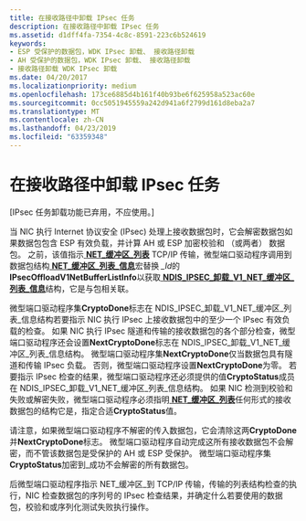 ```yaml
---
title: 在接收路径中卸载 IPsec 任务
description: 在接收路径中卸载 IPsec 任务
ms.assetid: d1dff4fa-7354-4c8c-8591-223c6b524619
keywords:
- ESP 受保护的数据包，WDK IPsec 卸载、 接收路径卸载
- AH 受保护的数据包，WDK IPsec 卸载、 接收路径卸载
- 接收路径卸载 WDK IPsec 卸载
ms.date: 04/20/2017
ms.localizationpriority: medium
ms.openlocfilehash: 173ce6885d4b161f40b93be6f625958a523ac60e
ms.sourcegitcommit: 0cc5051945559a242d941a6f2799d161d8eba2a7
ms.translationtype: MT
ms.contentlocale: zh-CN
ms.lasthandoff: 04/23/2019
ms.locfileid: "63359348"
---
```

# <a name="offloading-ipsec-tasks-in-the-receive-path"></a>在接收路径中卸载 IPsec 任务

\[IPsec 任务卸载功能已弃用，不应使用。\]




当 NIC 执行 Internet 协议安全 (IPsec) 处理上接收数据包时，它会解密数据包如果数据包包含 ESP 有效负载，并计算 AH 或 ESP 加密校验和 （或两者） 数据包。 之前，该值指示[ **NET\_缓冲区\_列表**](https://msdn.microsoft.com/library/windows/hardware/ff568388) TCP/IP 传输，微型端口驱动程序调用到数据包结构[ **NET\_缓冲区\_列表\_信息**](https://msdn.microsoft.com/library/windows/hardware/ff568401)宏替换 *\_Id*的**IPsecOffloadV1NetBufferListInfo**以获取[ **NDIS\_IPSEC\_卸载\_V1\_NET\_缓冲区\_列表\_信息**](https://msdn.microsoft.com/library/windows/hardware/ff565801)结构，它是与包相关联。

微型端口驱动程序集**CryptoDone**标志在 NDIS\_IPSEC\_卸载\_V1\_NET\_缓冲区\_列表\_信息结构若要指示 NIC 执行 IPsec 上接收数据包中的至少一个 IPsec 有效负载的检查。 如果 NIC 执行 IPsec 隧道和传输的接收数据包的各个部分检查，微型端口驱动程序还会设置**NextCryptoDone**标志在 NDIS\_IPSEC\_卸载\_V1\_NET\_缓冲区\_列表\_信息结构。 微型端口驱动程序集**NextCryptoDone**仅当数据包具有隧道和传输 IPsec 负载。 否则，微型端口驱动程序设置**NextCryptoDone**为零。 若要指示 IPsec 检查的结果，微型端口驱动程序还必须提供的值**CryptoStatus**成员在 NDIS\_IPSEC\_卸载\_V1\_NET\_缓冲区\_列表\_信息结构。 如果 NIC 检测到校验和失败或解密失败，微型端口驱动程序必须指明[ **NET\_缓冲区\_列表**](https://msdn.microsoft.com/library/windows/hardware/ff568388)任何形式的接收数据包的结构它是，指定合适**CryptoStatus**值。

请注意，如果微型端口驱动程序不解密的传入数据包，它会清除这两**CryptoDone**并**NextCryptoDone**标志。 微型端口驱动程序自动完成这所有接收数据包不会解密，而不管该数据包是受保护的 AH 或 ESP 受保护。 微型端口驱动程序集**CryptoStatus**加密到\_成功不会解密的所有数据包。

后微型端口驱动程序指示 NET\_缓冲区\_到 TCP/IP 传输，传输的列表结构检查的执行，NIC 检查数据包的序列号的 IPsec 检查结果，并确定什么若要使用的数据包，校验和或序列化测试失败执行操作。

 

 





